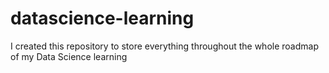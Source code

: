 # datascience-learning
I created this repository to store everything  throughout the whole roadmap of  my Data Science learning
